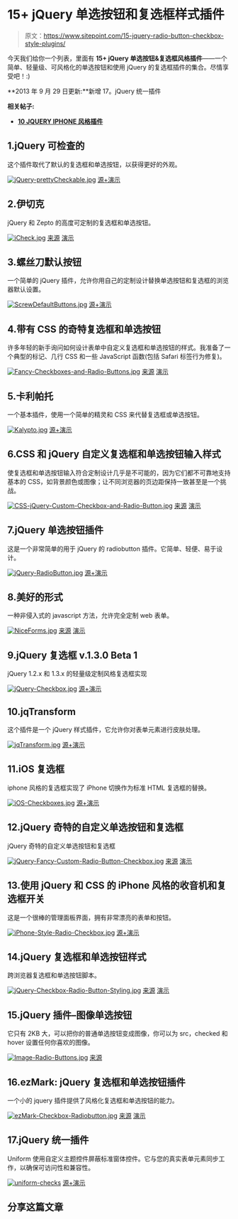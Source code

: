 # 15+ jQuery 单选按钮和复选框样式插件

> 原文：<https://www.sitepoint.com/15-jquery-radio-button-checkbox-style-plugins/>

今天我们给你一个列表，里面有 **15+ jQuery 单选按钮&复选框风格插件**——一个简单、轻量级、可风格化的单选按钮和使用 jQuery 的复选框插件的集合。尽情享受吧！:)

**2013 年 9 月 29 日更新:**新增 17。jQuery 统一插件

**相关帖子:**

*   [**10 JQUERY IPHONE 风格插件**](http://www.jquery4u.com/mobile/10-jquery-iphone-style-plugins/)

## 1.jQuery 可检查的

这个插件取代了默认的复选框和单选按钮，以获得更好的外观。

[![jQuery-prettyCheckable.jpg](img/35ab2c83ad289e2e75e0347f4eeaa31d.png)](http://arthurgouveia.com/prettyCheckable/) 
[源+演示](http://arthurgouveia.com/prettyCheckable/)

## 2.伊切克

jQuery 和 Zepto 的高度可定制的复选框和单选按钮。

[![iCheck.jpg](img/d48eef977eafb1162c6222e041766b3e.png)](https://github.com/damirfoy/iCheck#readme) 
[来源](https://github.com/damirfoy/iCheck#readme) [演示](http://damirfoy.com/iCheck/#skins)

## 3.螺丝刀默认按钮

一个简单的 jQuery 插件，允许你用自己的定制设计替换单选按钮和复选框的浏览器默认设置。

[![ScrewDefaultButtons.jpg](img/e2e435cb9190818265ec5c420f2ca78e.png)](http://www.screwdefaultbuttons.com/) 
[源+演示](http://www.screwdefaultbuttons.com/)

## 4.带有 CSS 的奇特复选框和单选按钮

许多年轻的新手询问如何设计表单中自定义复选框和单选按钮的样式。我准备了一个典型的标记、几行 CSS 和一些 JavaScript 函数(包括 Safari 标签行为修复)。

[![Fancy-Checkboxes-and-Radio-Buttons.jpg](img/ee886f601064b833fd7b0be2cbfbbe11.png)](http://www.maratz.com/blog/archives/2006/06/11/fancy-checkboxes-and-radio-buttons/) 
[来源](http://www.maratz.com/blog/archives/2006/06/11/fancy-checkboxes-and-radio-buttons/) [演示](http://webdesign.maratz.com/lab/fancy-checkboxes-and-radio-buttons/demo.html)

## 5.卡利帕托

一个基本插件，使用一个简单的精灵和 CSS 来代替复选框或单选按钮。

[![Kalypto.jpg](img/fd122dd008217c96b207eebd5b16aa51.png)](http://localpcguy.github.io/Kalypto/) 
[源+演示](http://localpcguy.github.io/Kalypto/)

## 6.CSS 和 jQuery 自定义复选框和单选按钮输入样式

使复选框和单选按钮输入符合定制设计几乎是不可能的，因为它们都不可靠地支持基本的 CSS，如背景颜色或图像；让不同浏览器的页边距保持一致甚至是一个挑战。

[![CSS-jQuery-Custom-Checkbox-and-Radio-Button.jpg](img/b2ed3706db7173b053832fdca911b919.png)](http://www.htmldrive.net/items/show/637/CSS-and-jQuery-Custom-Checkbox-and-Radio-Button-Inputs-Styled.html) 
[来源](http://www.htmldrive.net/items/show/637/CSS-and-jQuery-Custom-Checkbox-and-Radio-Button-Inputs-Styled.html) [演示](http://www.htmldrive.net/items/demo/637/CSS-and-jQuery-Custom-Checkbox-and-Radio-Button-Inputs-Styled)

## 7.jQuery 单选按钮插件

这是一个非常简单的用于 jQuery 的 radiobutton 插件。它简单、轻便、易于设计。

[![jQuery-RadioButton.jpg](img/4faddc742b576e21894ff83b536b9a11.png)](http://tomekwojcik.github.io/jQuery-Custom-Radiobuttons/) 
[源+演示](http://tomekwojcik.github.io/jQuery-Custom-Radiobuttons/)

## 8.美好的形式

一种非侵入式的 javascript 方法，允许完全定制 web 表单。

[![NiceForms.jpg](img/2eb19dd7aa141926edc660bd142f6000.png)](http://www.emblematiq.com/lab/niceforms/demo/) 
[来源](http://www.emblematiq.com/lab/niceforms/demo/) [演示](http://www.emblematiq.com/lab/niceforms/demo/niceforms.html)

## 9.jQuery 复选框 v.1.3.0 Beta 1

jQuery 1.2.x 和 1.3.x 的轻量级定制风格复选框实现

[![jQuery-Checkbox.jpg](img/39fe39a10c3483dd72c344e38d0b95ad.png)](http://widowmaker.kiev.ua/checkbox/) 
[源+演示](http://widowmaker.kiev.ua/checkbox/)

## 10.jqTransform

这个插件是一个 jQuery 样式插件，它允许你对表单元素进行皮肤处理。

[![jqTransform.jpg](img/3b81b37db2419ed16810cd94650a0cff.png)](http://www.dfc-e.com/metiers/multimedia/opensource/jqtransform/) 
[源+演示](http://www.dfc-e.com/metiers/multimedia/opensource/jqtransform/)

## 11.iOS 复选框

iphone 风格的复选框实现了 iPhone 切换作为标准 HTML 复选框的替换。

[![iOS-Checkboxes.jpg](img/a69fabaad976fa99ecc2924c29e39f9e.png)](http://ios-checkboxes.awardwinningfjords.com/) 
[源+演示](http://ios-checkboxes.awardwinningfjords.com/)

## 12.jQuery 奇特的自定义单选按钮和复选框

jQuery 奇特的自定义单选按钮和复选框

[![jQuery-Fancy-Custom-Radio-Button-Checkbox.jpg](img/d5be5299e507cb4e9ac2d51e0e317bfd.png)](http://blogs.digitss.com/javascript/jquery-javascript/jquery-fancy-custom-radio-and-checkbox/) 
[来源](http://blogs.digitss.com/javascript/jquery-javascript/jquery-fancy-custom-radio-and-checkbox/) [演示](http://www.digitss.com/jquery/custom-radio-checkbox/fancy_radio_button_and_checkbox.html)

## 13.使用 jQuery 和 CSS 的 iPhone 风格的收音机和复选框开关

这是一个很棒的管理面板界面，拥有非常漂亮的表单和按钮。

[![iPhone-Style-Radio-Checkbox.jpg](img/3d2cccf2e34f3808afe035ab4c6ecb27.png)](http://devgrow.com/iphone-style-switches/) 
[源+演示](http://devgrow.com/iphone-style-switches/)

## 14.jQuery 复选框和单选按钮样式

跨浏览器复选框和单选按钮脚本。

[![jQuery-Checkbox-Radio-Button-Styling.jpg](img/e6573f993888073313b2f2565f12b800.png)](http://www.1stwebmagazine.com/jquery-checkbox-and-radio-button-styling) 
[来源](http://www.1stwebmagazine.com/jquery-checkbox-and-radio-button-styling) [演示](http://www.1stwebmagazine.com/demo/jquery-checkbox-and-radio-button-styling.html)

## 15.jQuery 插件–图像单选按钮

它只有 2KB 大，可以把你的普通单选按钮变成图像，你可以为 src，checked 和 hover 设置任何你喜欢的图像。

[![Image-Radio-Buttons.jpg](img/c82d032e700e2a48db7935498c716949.png)](http://www.thheuer.com/2011/10/jquery-plugins-image-radio-buttons/) 
[来源](http://www.thheuer.com/2011/10/jquery-plugins-image-radio-buttons/) 

## 16.ezMark: jQuery 复选框和单选按钮插件

一个小的 jquery 插件提供了风格化复选框和单选按钮的能力。

[![ezMark-Checkbox-Radiobutton.jpg](img/ece2a2f5148ac4e2b810c27b401490e0.png)](http://www.itsalif.info/content/ezmark-jquery-checkbox-radiobutton-plugin) 
[来源](http://www.itsalif.info/content/ezmark-jquery-checkbox-radiobutton-plugin) [演示](http://www.itsalif.info/content/demo-ezmark-jquery-plugin/)

## 17.jQuery 统一插件

Uniform 使用自定义主题控件屏蔽标准窗体控件。它与您的真实表单元素同步工作，以确保可访问性和兼容性。

[![uniform-checks](img/822aef16511babd5abb668b14bbf62da.png)](http://uniformjs.com/) 
[源+演示](http://uniformjs.com/)

## 分享这篇文章
